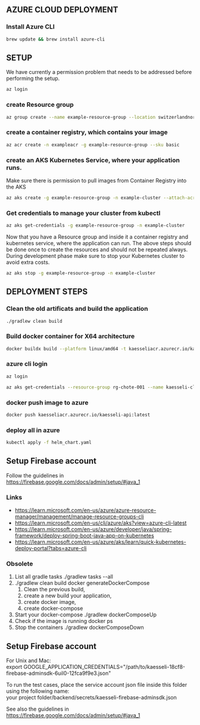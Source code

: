 
## AZURE CLOUD DEPLOYMENT

### Install Azure CLI

```bash
brew update && brew install azure-cli
```

## SETUP
We have currently a permission problem that needs to be addressed before performing the setup.

```bash
az login
```

### create Resource group
```bash
az group create --name example-resource-group --location switzerlandnorth
```

### create a container registry, which contains your image
```bash
az acr create -n exampleacr -g example-resource-group --sku basic
```
 
### create an AKS Kubernetes Service, where your application runs.
  Make sure there is permission to pull images from Container Registry into the AKS
  ```bash
  az aks create -g example-resource-group -n example-cluster --attach-acr exampleacr --enable-managed-identity --node-count 1
  ```

### Get credentials to manage your cluster from kubectl
```bash
az aks get-credentials -g example-resource-group -n example-cluster
```

Now that you have a Resource group and inside it a container registry and kubernetes service, where the application can run.
The above steps should be done once to create the resources and should not be repeated always.
During development phase make sure to stop your Kubernetes cluster to avoid extra costs.

```bash
az aks stop -g example-resource-group -n example-cluster
```

## DEPLOYMENT STEPS

### Clean the old artificats and build the application
```bash
./gradlew clean build
```

### Build docker container for X64 architecture
```bash
docker buildx build --platform linux/amd64 -t kaesseliacr.azurecr.io/kaesseli-api:latest .
```

### azure cli login
```bash
az login
```

```bash
az aks get-credentials --resource-group rg-chote-001 --name kaesseli-cluster
```

### docker push image to azure
```bash
docker push kaesseliacr.azurecr.io/kaesseli-api:latest
```

### deploy all in azure
```bash
kubectl apply -f helm_chart.yaml
```



## Setup Firebase account
Follow the guidelines in https://firebase.google.com/docs/admin/setup/#java_1

### Links
- https://learn.microsoft.com/en-us/azure/azure-resource-manager/management/manage-resource-groups-cli
- https://learn.microsoft.com/en-us/cli/azure/aks?view=azure-cli-latest
- https://learn.microsoft.com/en-us/azure/developer/java/spring-framework/deploy-spring-boot-java-app-on-kubernetes
- https://learn.microsoft.com/en-us/azure/aks/learn/quick-kubernetes-deploy-portal?tabs=azure-cli



### Obsolete

1. List all gradle tasks ./gradlew tasks --all
2. ./gradlew clean build docker generateDockerCompose
   1. Clean the previous build,
   2. create a new build your application,
   3. create docker image,
   4. create docker-compose
3. Start your docker-compose ./gradlew dockerComposeUp
4. Check if the image is running docker ps
5. Stop the containers ./gradlew dockerComposeDown

## Setup Firebase account
For Unix and Mac:  
export GOOGLE_APPLICATION_CREDENTIALS="/path/to/kaesseli-18cf8-firebase-adminsdk-6uil0-12fca9f9e3.json"  

To run the test cases, place the service account json file inside this folder using the following name:  
your project folder/backend/secrets/kaesseli-firebase-adminsdk.json 

See also the guidelines in https://firebase.google.com/docs/admin/setup/#java_1